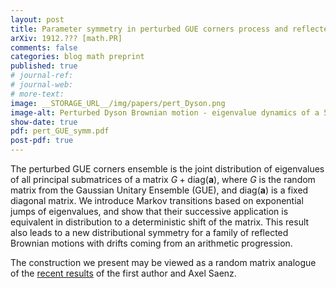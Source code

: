```yaml
---
layout: post
title: Parameter symmetry in perturbed GUE corners process and reflected drifted Brownian motions
arXiv: 1912.??? [math.PR]
comments: false
categories: blog math preprint
published: true
# journal-ref: 
# journal-web: 
# more-text:
image: __STORAGE_URL__/img/papers/pert_Dyson.png
image-alt: Perturbed Dyson Brownian motion - eigenvalue dynamics of a 5x5 matrix of Brownian motions, with no drift off the diagonal, and an arithmetic progression of drifts on the diagonal
show-date: true
pdf: pert_GUE_symm.pdf
post-pdf: true
---
```


The perturbed GUE corners ensemble is the joint distribution of eigenvalues of all principal submatrices of a matrix $G+\mathrm{diag}(\mathbf{a})$, where $G$ is the random matrix from the Gaussian Unitary Ensemble (GUE), and $\mathrm{diag}(\mathbf{a})$ is a fixed diagonal matrix. We introduce Markov transitions based on exponential jumps of eigenvalues, and show that their successive application is equivalent in distribution to a deterministic shift of the matrix. This result also leads to a new distributional symmetry for a family of reflected Brownian motions with drifts coming from an arithmetic progression.

The construction we present may be viewed as a random matrix analogue of the [recent results]({{site.url}}/2019/07/backwards_TASEP/) of the first author and Axel Saenz.
